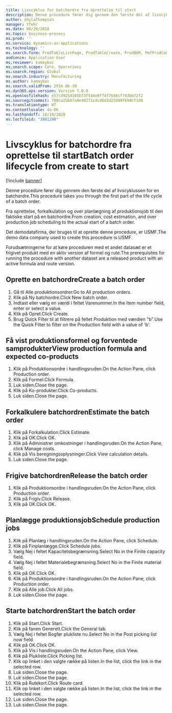 ```yaml
---
title: Livscyklus for batchordre fra oprettelse til start
description: Denne procedure fører dig gennem den første del af livscyklussen for en batchordre.
author: ShylaThompson
manager: tfehr
ms.date: 08/29/2018
ms.topic: business-process
ms.prod: ''
ms.service: dynamics-ax-applications
ms.technology: ''
ms.search.form: ProdTableListPage, ProdTableCreate, ProdBOM, PmfProdCoBy, ProdParmCostEstimation, ProdCalcTrans, ProdParmRelease, ProdSchedule, ProdRouteJob, ProdParmStartUp, ProdJournalTransBOM, ProdJournalTransRoute
audience: Application User
ms.reviewer: kamaybac
ms.search.scope: Core, Operations
ms.search.region: Global
ms.search.industry: Manufacturing
ms.author: kamaybac
ms.search.validFrom: 2016-06-30
ms.dyn365.ops.version: Version 7.0.0
ms.openlocfilehash: e57cd9254185b73f544e8ff4f7658cf743b672f2
ms.sourcegitcommit: 708ca25687a4e48271cdcd6d2d22d99fb94cf140
ms.translationtype: HT
ms.contentlocale: da-DK
ms.lasthandoff: 10/10/2020
ms.locfileid: "3981298"
---
```

# <a name="batch-order-lifecycle-from-create-to-start"></a><span data-ttu-id="1a37d-103">Livscyklus for batchordre fra oprettelse til start</span><span class="sxs-lookup"><span data-stu-id="1a37d-103">Batch order lifecycle from create to start</span></span>

[!include [banner](../../includes/banner.md)]

<span data-ttu-id="1a37d-104">Denne procedure fører dig gennem den første del af livscyklussen for en batchordre.</span><span class="sxs-lookup"><span data-stu-id="1a37d-104">This procedure takes you through the first part of the life cycle of a batch order.</span></span>

<span data-ttu-id="1a37d-105">Fra oprettelse, forkalkulation og over planlægning af produktionsjob til den faktiske start på en batchordre.</span><span class="sxs-lookup"><span data-stu-id="1a37d-105">From creation, cost estimation, and over production job scheduling to the actual start of a batch order.</span></span>



<span data-ttu-id="1a37d-106">Det demodatafirma, der bruges til at oprette denne procedure, er USMF.</span><span class="sxs-lookup"><span data-stu-id="1a37d-106">The demo data company used to create this procedure is USMF.</span></span> 



<span data-ttu-id="1a37d-107">Forudsætningerne for at køre proceduren med et andet datasæt er et frigivet produkt med en aktiv version af formel og rute.</span><span class="sxs-lookup"><span data-stu-id="1a37d-107">The prerequisites for running the procedure with another dataset are a released product with an active formula and route version.</span></span>


## <a name="create-a-batch-order"></a><span data-ttu-id="1a37d-108">Oprette en batchordre</span><span class="sxs-lookup"><span data-stu-id="1a37d-108">Create a batch order</span></span>
1. <span data-ttu-id="1a37d-109">Gå til Alle produktionsordrer.</span><span class="sxs-lookup"><span data-stu-id="1a37d-109">Go to All production orders.</span></span>
2. <span data-ttu-id="1a37d-110">Klik på Ny batchordre.</span><span class="sxs-lookup"><span data-stu-id="1a37d-110">Click New batch order.</span></span>
3. <span data-ttu-id="1a37d-111">Indtast eller vælg en værdi i feltet Varenummer.</span><span class="sxs-lookup"><span data-stu-id="1a37d-111">In the Item number field, enter or select a value.</span></span>
4. <span data-ttu-id="1a37d-112">Klik på Opret.</span><span class="sxs-lookup"><span data-stu-id="1a37d-112">Click Create.</span></span>
5. <span data-ttu-id="1a37d-113">Brug Quick Filter til at filtrere på feltet Produktion med værdien "b".</span><span class="sxs-lookup"><span data-stu-id="1a37d-113">Use the Quick Filter to filter on the Production field with a value of 'b'.</span></span>

## <a name="view-production-formula-and-expected-co-products"></a><span data-ttu-id="1a37d-114">Få vist produktionsformel og forventede samprodukter</span><span class="sxs-lookup"><span data-stu-id="1a37d-114">View production formula and expected co-products</span></span>
1. <span data-ttu-id="1a37d-115">Klik på Produktionsordre i handlingsruden.</span><span class="sxs-lookup"><span data-stu-id="1a37d-115">On the Action Pane, click Production order.</span></span>
2. <span data-ttu-id="1a37d-116">Klik på Formel.</span><span class="sxs-lookup"><span data-stu-id="1a37d-116">Click Formula.</span></span>
3. <span data-ttu-id="1a37d-117">Luk siden.</span><span class="sxs-lookup"><span data-stu-id="1a37d-117">Close the page.</span></span>
4. <span data-ttu-id="1a37d-118">Klik på Ko-produkter.</span><span class="sxs-lookup"><span data-stu-id="1a37d-118">Click Co-products.</span></span>
5. <span data-ttu-id="1a37d-119">Luk siden.</span><span class="sxs-lookup"><span data-stu-id="1a37d-119">Close the page.</span></span>

## <a name="estimate-the-batch-order"></a><span data-ttu-id="1a37d-120">Forkalkulere batchordren</span><span class="sxs-lookup"><span data-stu-id="1a37d-120">Estimate the batch order</span></span>
1. <span data-ttu-id="1a37d-121">Klik på Forkalkulation.</span><span class="sxs-lookup"><span data-stu-id="1a37d-121">Click Estimate.</span></span>
2. <span data-ttu-id="1a37d-122">Klik på OK.</span><span class="sxs-lookup"><span data-stu-id="1a37d-122">Click OK.</span></span>
3. <span data-ttu-id="1a37d-123">Klik på Administrer omkostninger i handlingsruden.</span><span class="sxs-lookup"><span data-stu-id="1a37d-123">On the Action Pane, click Manage costs.</span></span>
4. <span data-ttu-id="1a37d-124">Klik på Vis beregningsoplysninger.</span><span class="sxs-lookup"><span data-stu-id="1a37d-124">Click View calculation details.</span></span>
5. <span data-ttu-id="1a37d-125">Luk siden.</span><span class="sxs-lookup"><span data-stu-id="1a37d-125">Close the page.</span></span>

## <a name="release-the-batch-order"></a><span data-ttu-id="1a37d-126">Frigive batchordren</span><span class="sxs-lookup"><span data-stu-id="1a37d-126">Release the batch order</span></span>
1. <span data-ttu-id="1a37d-127">Klik på Produktionsordre i handlingsruden.</span><span class="sxs-lookup"><span data-stu-id="1a37d-127">On the Action Pane, click Production order.</span></span>
2. <span data-ttu-id="1a37d-128">Klik på Frigiv.</span><span class="sxs-lookup"><span data-stu-id="1a37d-128">Click Release.</span></span>
3. <span data-ttu-id="1a37d-129">Klik på OK.</span><span class="sxs-lookup"><span data-stu-id="1a37d-129">Click OK.</span></span>

## <a name="schedule-production-jobs"></a><span data-ttu-id="1a37d-130">Planlægge produktionsjob</span><span class="sxs-lookup"><span data-stu-id="1a37d-130">Schedule production jobs</span></span>
1. <span data-ttu-id="1a37d-131">Klik på Planlæg i handlingsruden.</span><span class="sxs-lookup"><span data-stu-id="1a37d-131">On the Action Pane, click Schedule.</span></span>
2. <span data-ttu-id="1a37d-132">Klik på Finplanlægge.</span><span class="sxs-lookup"><span data-stu-id="1a37d-132">Click Schedule jobs.</span></span>
3. <span data-ttu-id="1a37d-133">Vælg Nej i feltet Kapacitetsbegrænsning.</span><span class="sxs-lookup"><span data-stu-id="1a37d-133">Select No in the Finite capacity field.</span></span>
4. <span data-ttu-id="1a37d-134">Vælg Nej i feltet Materialebegrænsning.</span><span class="sxs-lookup"><span data-stu-id="1a37d-134">Select No in the Finite material field.</span></span>
5. <span data-ttu-id="1a37d-135">Klik på OK.</span><span class="sxs-lookup"><span data-stu-id="1a37d-135">Click OK.</span></span>
6. <span data-ttu-id="1a37d-136">Klik på Produktionsordre i handlingsruden.</span><span class="sxs-lookup"><span data-stu-id="1a37d-136">On the Action Pane, click Production order.</span></span>
7. <span data-ttu-id="1a37d-137">Klik på Alle job.</span><span class="sxs-lookup"><span data-stu-id="1a37d-137">Click All jobs.</span></span>
8. <span data-ttu-id="1a37d-138">Luk siden.</span><span class="sxs-lookup"><span data-stu-id="1a37d-138">Close the page.</span></span>

## <a name="start-the-batch-order"></a><span data-ttu-id="1a37d-139">Starte batchordren</span><span class="sxs-lookup"><span data-stu-id="1a37d-139">Start the batch order</span></span>
1. <span data-ttu-id="1a37d-140">Klik på Start.</span><span class="sxs-lookup"><span data-stu-id="1a37d-140">Click Start.</span></span>
2. <span data-ttu-id="1a37d-141">Klik på fanen Generelt.</span><span class="sxs-lookup"><span data-stu-id="1a37d-141">Click the General tab.</span></span>
3. <span data-ttu-id="1a37d-142">Vælg Nej i feltet Bogfør plukliste nu.</span><span class="sxs-lookup"><span data-stu-id="1a37d-142">Select No in the Post picking list now field.</span></span>
4. <span data-ttu-id="1a37d-143">Klik på OK.</span><span class="sxs-lookup"><span data-stu-id="1a37d-143">Click OK.</span></span>
5. <span data-ttu-id="1a37d-144">Klik på Vis i handlingsruden.</span><span class="sxs-lookup"><span data-stu-id="1a37d-144">On the Action Pane, click View.</span></span>
6. <span data-ttu-id="1a37d-145">Klik på Plukliste.</span><span class="sxs-lookup"><span data-stu-id="1a37d-145">Click Picking list.</span></span>
7. <span data-ttu-id="1a37d-146">Klik op linket i den valgte række på listen.</span><span class="sxs-lookup"><span data-stu-id="1a37d-146">In the list, click the link in the selected row.</span></span>
8. <span data-ttu-id="1a37d-147">Luk siden.</span><span class="sxs-lookup"><span data-stu-id="1a37d-147">Close the page.</span></span>
9. <span data-ttu-id="1a37d-148">Luk siden.</span><span class="sxs-lookup"><span data-stu-id="1a37d-148">Close the page.</span></span>
10. <span data-ttu-id="1a37d-149">Klik på Rutekort.</span><span class="sxs-lookup"><span data-stu-id="1a37d-149">Click Route card.</span></span>
11. <span data-ttu-id="1a37d-150">Klik op linket i den valgte række på listen.</span><span class="sxs-lookup"><span data-stu-id="1a37d-150">In the list, click the link in the selected row.</span></span>
12. <span data-ttu-id="1a37d-151">Luk siden.</span><span class="sxs-lookup"><span data-stu-id="1a37d-151">Close the page.</span></span>
13. <span data-ttu-id="1a37d-152">Luk siden.</span><span class="sxs-lookup"><span data-stu-id="1a37d-152">Close the page.</span></span>

